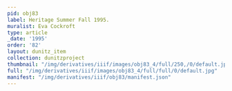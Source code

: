 ```yaml
---
pid: obj83
label: Heritage Summer Fall 1995.
muralist: Eva Cockroft
type: article
_date: '1995'
order: '82'
layout: dunitz_item
collection: dunitzproject
thumbnail: "/img/derivatives/iiif/images/obj83_4/full/250,/0/default.jpg"
full: "/img/derivatives/iiif/images/obj83_4/full/full/0/default.jpg"
manifest: "/img/derivatives/iiif/obj83/manifest.json"
---
```


